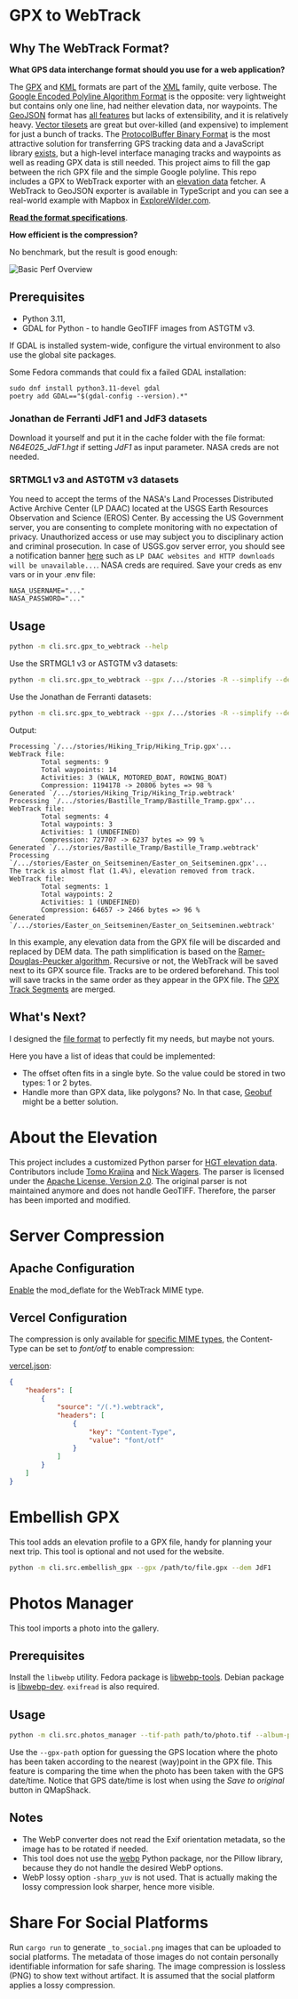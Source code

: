 # GPX to WebTrack

## Why The WebTrack Format?

**What GPS data interchange format should you use for a web application?**

The [GPX](https://en.wikipedia.org/wiki/GPS_Exchange_Format "GPS Exchange Format") and [KML](https://en.wikipedia.org/wiki/Keyhole_Markup_Language "Keyhole Markup Language") formats are part of the [XML](https://en.wikipedia.org/wiki/XML "Extensible Markup Language") family, quite verbose. The [Google Encoded Polyline Algorithm Format](https://developers.google.com/maps/documentation/utilities/polylinealgorithm "Polyline Format") is the opposite: very lightweight but contains only one line, had neither elevation data, nor waypoints. The [GeoJSON](https://en.wikipedia.org/wiki/GeoJSON "GeoJSON Format") format has [all features](https://tools.ietf.org/html/rfc7946#section-3.1.1 "The GeoJSON Format Spec") but lacks of extensibility, and it is relatively heavy. [Vector tilesets](https://docs.mapbox.com/help/glossary/tileset/#vector-tilesets "Vector tilesets definition") are great but over-killed (and expensive) to implement for just a bunch of tracks. The [ProtocolBuffer Binary Format](https://github.com/protocolbuffers/protobuf/) is the most attractive solution for transferring GPS tracking data and a JavaScript library [exists](https://github.com/mapbox/pbf "JavaScript library for the Google Protobuf"), but a high-level interface managing tracks and waypoints as well as reading GPX data is still needed. This project aims to fill the gap between the rich GPX file and the simple Google polyline. This repo includes a GPX to WebTrack exporter with an [elevation data](DEM.md) fetcher. A WebTrack to GeoJSON exporter is available in TypeScript and you can see a real-world example with Mapbox in [ExploreWilder.com](https://explorewilder.com).

**[Read the format specifications](SPEC.md)**.

**How efficient is the compression?**

No benchmark, but the result is good enough:

![Basic Perf Overview](./man/basic_perf_overview.png)

## Prerequisites

- Python 3.11,
- GDAL for Python - to handle GeoTIFF images from ASTGTM v3.

If GDAL is installed system-wide, configure the virtual environment to also use the global site packages.

Some Fedora commands that could fix a failed GDAL installation:

```
sudo dnf install python3.11-devel gdal
poetry add GDAL=="$(gdal-config --version).*"
```

### Jonathan de Ferranti JdF1 and JdF3 datasets

Download it yourself and put it in the cache folder with the file format: _N64E025_JdF1.hgt_ if setting _JdF1_ as input parameter. NASA creds are not needed.

### SRTMGL1 v3 and ASTGTM v3 datasets

You need to accept the terms of the NASA's Land Processes Distributed Active Archive Center (LP DAAC) located at the USGS Earth Resources Observation and Science (EROS) Center. By accessing the US Government server, you are consenting to complete monitoring with no expectation of privacy. Unauthorized access or use may subject you to disciplinary action and criminal prosecution. In case of USGS.gov server error, you should see a notification banner [here](https://lpdaac.usgs.gov/products/srtmgl1v003/) such as `LP DAAC websites and HTTP downloads will be unavailable...`. NASA creds are required. Save your creds as env vars or in your .env file:

```
NASA_USERNAME="..."
NASA_PASSWORD="..."
```

## Usage

```sh
python -m cli.src.gpx_to_webtrack --help
```

Use the SRTMGL1 v3 or ASTGTM v3 datasets:

```sh
python -m cli.src.gpx_to_webtrack --gpx /.../stories -R --simplify --dem SRTMGL1v3
```

Use the Jonathan de Ferranti datasets:

```sh
python -m cli.src.gpx_to_webtrack --gpx /.../stories -R --simplify --dem JdF1
```

Output:

```
Processing `/.../stories/Hiking_Trip/Hiking_Trip.gpx'...
WebTrack file:
        Total segments: 9
        Total waypoints: 14
        Activities: 3 (WALK, MOTORED_BOAT, ROWING_BOAT)
        Compression: 1194178 -> 20806 bytes => 98 %
Generated `/.../stories/Hiking_Trip/Hiking_Trip.webtrack'
Processing `/.../stories/Bastille_Tramp/Bastille_Tramp.gpx'...
WebTrack file:
        Total segments: 4
        Total waypoints: 3
        Activities: 1 (UNDEFINED)
        Compression: 727707 -> 6237 bytes => 99 %
Generated `/.../stories/Bastille_Tramp/Bastille_Tramp.webtrack'
Processing `/.../stories/Easter_on_Seitseminen/Easter_on_Seitseminen.gpx'...
The track is almost flat (1.4%), elevation removed from track.
WebTrack file:
        Total segments: 1
        Total waypoints: 2
        Activities: 1 (UNDEFINED)
        Compression: 64657 -> 2466 bytes => 96 %
Generated `/.../stories/Easter_on_Seitseminen/Easter_on_Seitseminen.webtrack'
```

In this example, any elevation data from the GPX file will be discarded and replaced by DEM data. The path simplification is based on the [Ramer-Douglas-Peucker algorithm](https://en.wikipedia.org/wiki/Ramer%E2%80%93Douglas%E2%80%93Peucker_algorithm). Recursive or not, the WebTrack will be saved next to its GPX source file. Tracks are to be ordered beforehand. This tool will save tracks in the same order as they appear in the GPX file. The [GPX Track Segments](https://www.topografix.com/GPX/1/1/#type_trksegType "GPX <trkseg/> definition") are merged.

## What's Next?

I designed the [file format](SPEC.md) to perfectly fit my needs, but maybe not yours.

Here you have a list of ideas that could be implemented:

- The offset often fits in a single byte. So the value could be stored in two types: 1 or 2 bytes.
- Handle more than GPX data, like polygons? No. In that case, [Geobuf](https://github.com/mapbox/geobuf) might be a better solution.

# About the Elevation

This project includes a customized Python parser for [HGT elevation data](DEM.md). Contributors include [Tomo Krajina](http://github.com/tkrajina) and [Nick Wagers](https://github.com/nawagers). The parser is licensed under the [Apache License, Version 2.0](http://www.apache.org/licenses/LICENSE-2.0). The original parser is not maintained anymore and does not handle GeoTIFF. Therefore, the parser has been imported and modified.

# Server Compression

## Apache Configuration

[Enable](./man/mod_deflate.md "Enable Apache mod_deflate With cPanel") the mod_deflate for the WebTrack MIME type.

## Vercel Configuration

The compression is only available for [specific MIME types](https://vercel.com/docs/concepts/edge-network/compression#mime-types--compress), the Content-Type can be set to _font/otf_ to enable compression:

[vercel.json](https://vercel.com/docs/cli#project-configuration/headers):

```json
{
    "headers": [
        {
            "source": "/(.*).webtrack",
            "headers": [
                {
                    "key": "Content-Type",
                    "value": "font/otf"
                }
            ]
        }
    ]
}
```

# Embellish GPX

This tool adds an elevation profile to a GPX file, handy for planning your next trip. This tool is optional and not used for the website.

```sh
python -m cli.src.embellish_gpx --gpx /path/to/file.gpx --dem JdF1
```

# Photos Manager

This tool imports a photo into the gallery.

## Prerequisites

Install the `libwebp` utility. Fedora package is [libwebp-tools](https://packages.fedoraproject.org/pkgs/libwebp/libwebp-tools/). Debian package is [libwebp-dev](https://packages.debian.org/trixie/libwebp-dev). `exifread` is also required.

## Usage

```sh
python -m cli.src.photos_manager --tif-path path/to/photo.tif --album-path /home/.../photos/
```

Use the `--gpx-path` option for guessing the GPS location where the photo has been taken according to the nearest (way)point in the GPX file.
This feature is comparing the time when the photo has been taken with the GPS date/time.
Notice that GPS date/time is lost when using the _Save to original_ button in QMapShack.

## Notes

- The WebP converter does not read the Exif orientation metadata, so the image has to be rotated if needed.
- This tool does not use the [webp](https://pypi.org/project/webp/) Python package, nor the Pillow library, because they do not handle the desired WebP options.
- WebP lossy option `-sharp_yuv` is not used. That is actually making the lossy compression look sharper, hence more visible.

# Share For Social Platforms

Run `cargo run` to generate `_to_social.png` images that can be uploaded to social platforms. The metadata of those images do not contain personally identifiable information for safe sharing. The image compression is lossless (PNG) to show text without artifact. It is assumed that the social platform applies a lossy compression.
